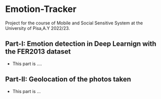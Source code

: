 # Emotion-Tracker
Project for the course of Mobile and Social Sensitive System at the University of Pisa,A.Y 2022/23.

## Part-I: Emotion detection in Deep Learnign with the FER2013 dataset
- This part is  ....
## Part-II: Geolocation of the photos taken
- This part is ...
